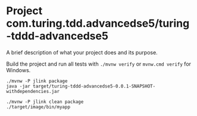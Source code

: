# Project com.turing.tdd.advancedse5/turing-tddd-advancedse5

A brief description of what your project does and its purpose.

Build the project and run all tests with `./mvnw verify` or `mvnw.cmd verify` for Windows.



```shell
./mvnw -P jlink package
java -jar target/turing-tddd-advancedse5-0.0.1-SNAPSHOT-withdependencies.jar
```


```shell
./mvnw -P jlink clean package
./target/image/bin/myapp
```
